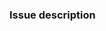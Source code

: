 <!--
Thank you for deciding to report an issue you're facing with the content of the
group code of conduct or the group in particular. Please include also a brief
explanation what section of project the issue is related to and if you've created
also a pull request.

In case you need to discuss the matter privately, you can contact project team
as noted in the conduct at the contact section https://php.earth/conduct#contact
-->

### Issue description
